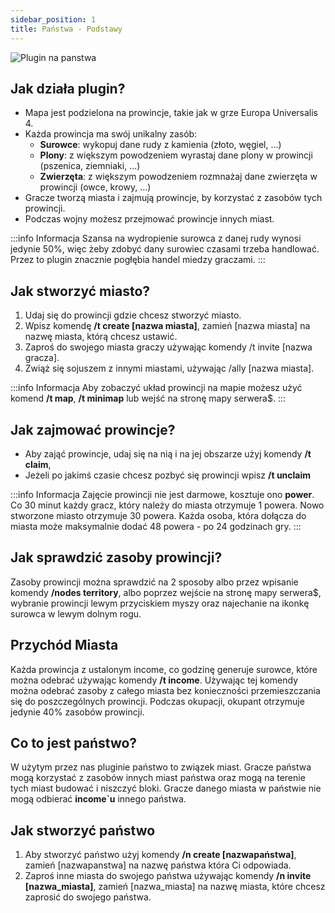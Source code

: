 ```yaml
---
sidebar_position: 1
title: Państwa - Podstawy
---
```


![Plugin na panstwa](./img/pluginnapanstwawiecejinfo.png)

## Jak działa plugin?
- Mapa jest podzielona na prowincje, takie jak w grze Europa Universalis 4.
- Każda prowincja ma swój unikalny zasób:
	- **Surowce**: wykopuj dane rudy z kamienia (złoto, węgiel, ...)
	- **Plony**: z większym powodzeniem wyrastaj dane plony w prowincji (pszenica, ziemniaki, ...)
	- **Zwierzęta**: z większym powodzeniem rozmnażaj dane zwierzęta w prowincji (owce, krowy, ...)
- Gracze tworzą miasta i zajmują prowincje, by korzystać z zasobów tych prowincji.
- Podczas wojny możesz przejmować prowincje innych miast.

:::info Informacja
Szansa na wydropienie surowca z danej rudy wynosi jedynie 50%, więc żeby zdobyć dany surowiec czasami trzeba handlować. Przez to plugin znacznie pogłębia handel miedzy graczami.
:::

## Jak stworzyć miasto?
1. Udaj się do prowincji gdzie chcesz stworzyć miasto.
2. Wpisz komendę **/t create [nazwa miasta]**, zamień [nazwa miasta] na nazwę miasta, którą chcesz ustawić.
3. Zaproś do swojego miasta graczy używając komendy /t invite [nazwa gracza].
4. Zwiąż się sojuszem z innymi miastami, używając /ally [nazwa miasta].

:::info Informacja
Aby zobaczyć układ prowincji na mapie możesz użyć komend **/t map**, **/t minimap** lub wejść na stronę mapy serwera$.
:::

## Jak zajmować prowincje?
- Aby zająć prowincje, udaj się na nią i na jej obszarze użyj komendy **/t claim**,
- Jeżeli po jakimś czasie chcesz pozbyć się prowincji wpisz **/t unclaim**

:::info  Informacja
Zajęcie prowincji nie jest darmowe, kosztuje ono **power**. Co 30 minut każdy gracz, który należy do miasta otrzymuje 1 powera. Nowo stworzone miasto otrzymuje 30 powera. Każda osoba, która dołącza do miasta może maksymalnie dodać 48 powera - po 24 godzinach gry.
:::

## Jak sprawdzić zasoby prowincji?
Zasoby prowincji można sprawdzić na 2 sposoby albo przez wpisanie komendy **/nodes territory**, albo poprzez wejście na stronę mapy serwera$, wybranie prowincji lewym przyciskiem myszy oraz najechanie na ikonkę surowca w lewym dolnym rogu.

## Przychód Miasta
Każda prowincja z ustalonym income, co godzinę generuje surowce, które można odebrać używając komendy **/t income**. Używając tej komendy można odebrać zasoby z całego miasta bez konieczności przemieszczania się do poszczególnych prowincji. Podczas okupacji, okupant otrzymuje jedynie 40% zasobów prowincji.

## Co to jest państwo?
W użytym przez nas pluginie państwo to związek miast. Gracze państwa mogą korzystać z zasobów innych miast państwa oraz mogą na terenie tych miast budować i niszczyć bloki. Gracze danego miasta w państwie nie mogą odbierać **income`u** innego państwa.

## Jak stworzyć państwo
1. Aby stworzyć państwo użyj komendy **/n create [nazwapaństwa]**, zamień [nazwapanstwa] na nazwę państwa która Ci odpowiada.
2. Zaproś inne miasta do swojego państwa używając komendy **/n invite [nazwa_miasta]**, zamień [nazwa_miasta] na nazwę miasta, które chcesz zaprosić do swojego państwa.










